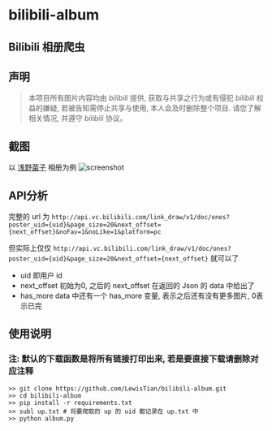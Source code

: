 # bilibili-album

## Bilibili 相册爬虫

## 声明
> 本项目所有图片内容均由 *bilibili* 提供, 获取与共享之行为或有侵犯 *bilibili* 权益的嫌疑, 若被告知需停止共享与使用, 本人会及时删除整个项目. 请您了解相关情况, 并遵守 *bilibili* 协议。

## 截图
以 [浅野菌子](http://link.bilibili.com/p/world/index#/8581342/world/) 相册为例
![screenshot](https://i.loli.net/2017/11/08/5a02eec274479.png "浅野菌子")

## API分析
完整的 url 为 `http://api.vc.bilibili.com/link_draw/v1/doc/ones?poster_uid={uid}&page_size=20&next_offset={next_offset}&noFav=1&noLike=1&platform=pc` 

但实际上仅仅 `http://api.vc.bilibili.com/link_draw/v1/doc/ones?poster_uid={uid}&page_size=20&next_offset={next_offset}` 就可以了

- uid
即用户 id
- next_offset
初始为0, 之后的 next_offset 在返回的 Json 的 data 中给出了
- has_more
data 中还有一个 has_more 变量, 表示之后还有没有更多图片, 0表示已完

## 使用说明
### 注: 默认的下载函数是将所有链接打印出来, 若是要直接下载请删除对应注释
```
>> git clone https://github.com/LewisTian/bilibili-album.git
>> cd bilibili-album
>> pip install -r requirements.txt
>> subl up.txt # 将要爬取的 up 的 uid 都记录在 up.txt 中
>> python album.py

```

